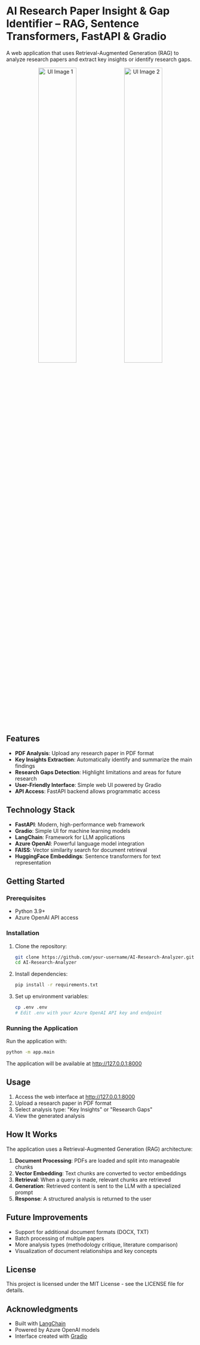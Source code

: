 # AI Research Paper Insight & Gap Identifier – RAG, Sentence Transformers, FastAPI & Gradio

A web application that uses Retrieval-Augmented Generation (RAG) to analyze research papers and extract key insights or identify research gaps.

<div align="center">
  <img src="screenshots/ui_image1.png" alt="UI Image 1" width="45%">
  <img src="screenshots/ui_image2.png" alt="UI Image 2" width="45%">
</div>

## Features

- **PDF Analysis**: Upload any research paper in PDF format
- **Key Insights Extraction**: Automatically identify and summarize the main findings
- **Research Gaps Detection**: Highlight limitations and areas for future research
- **User-Friendly Interface**: Simple web UI powered by Gradio
- **API Access**: FastAPI backend allows programmatic access

## Technology Stack

- **FastAPI**: Modern, high-performance web framework
- **Gradio**: Simple UI for machine learning models
- **LangChain**: Framework for LLM applications
- **Azure OpenAI**: Powerful language model integration
- **FAISS**: Vector similarity search for document retrieval
- **HuggingFace Embeddings**: Sentence transformers for text representation

## Getting Started

### Prerequisites

- Python 3.9+
- Azure OpenAI API access

### Installation

1. Clone the repository:
   ```bash
   git clone https://github.com/your-username/AI-Research-Analyzer.git
   cd AI-Research-Analyzer
   ```

2. Install dependencies:
   ```bash
   pip install -r requirements.txt
   ```

3. Set up environment variables:
   ```bash
   cp .env .env
   # Edit .env with your Azure OpenAI API key and endpoint
   ```

### Running the Application

Run the application with:

```bash
python -m app.main
```

The application will be available at http://127.0.0.1:8000

## Usage

1. Access the web interface at http://127.0.0.1:8000
2. Upload a research paper in PDF format
3. Select analysis type: "Key Insights" or "Research Gaps"
4. View the generated analysis

## How It Works

The application uses a Retrieval-Augmented Generation (RAG) architecture:

1. **Document Processing**: PDFs are loaded and split into manageable chunks
2. **Vector Embedding**: Text chunks are converted to vector embeddings
3. **Retrieval**: When a query is made, relevant chunks are retrieved
4. **Generation**: Retrieved content is sent to the LLM with a specialized prompt
5. **Response**: A structured analysis is returned to the user

## Future Improvements

- Support for additional document formats (DOCX, TXT)
- Batch processing of multiple papers
- More analysis types (methodology critique, literature comparison)
- Visualization of document relationships and key concepts

## License

This project is licensed under the MIT License - see the LICENSE file for details.

## Acknowledgments

- Built with [LangChain](https://github.com/langchain-ai/langchain)
- Powered by Azure OpenAI models
- Interface created with [Gradio](https://gradio.app/)
